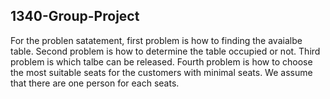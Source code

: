 ## 1340-Group-Project

For the problen satatement, first problem is how to finding the avaialbe table. Second problem is how to determine the table occupied or not. Third problem is which talbe can be released. Fourth problem is how to choose the most suitable seats for the customers with minimal seats. 
We assume that there are one person for each seats.
